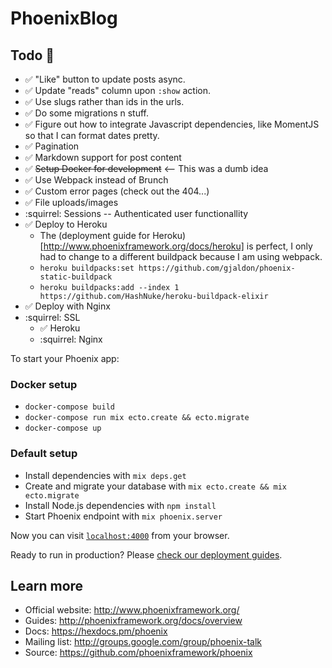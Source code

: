 # PhoenixBlog

## Todo :paperclip:

 - :white_check_mark: "Like" button to update posts async.
 - :white_check_mark: Update "reads" column upon `:show` action.
 - :white_check_mark: Use slugs rather than ids in the urls.
 - :white_check_mark: Do some migrations n stuff.
 - :white_check_mark: Figure out how to integrate Javascript dependencies, like MomentJS so that I can format dates pretty.
 - :white_check_mark: Pagination
 - :white_check_mark: Markdown support for post content
 - :white_check_mark: ~~Setup Docker for development~~ <-- This was a dumb idea
 - :white_check_mark: Use Webpack instead of Brunch
 - :white_check_mark: Custom error pages (check out the 404...)
 - :white_check_mark: File uploads/images
 - :squirrel: Sessions -- Authenticated user functionallity
 - :white_check_mark: Deploy to Heroku
   - The (deployment guide for Heroku)[http://www.phoenixframework.org/docs/heroku] is perfect, I only had to change to a different buildpack because I am using webpack.
   - `heroku buildpacks:set https://github.com/gjaldon/phoenix-static-buildpack`
   - `heroku buildpacks:add --index 1 https://github.com/HashNuke/heroku-buildpack-elixir`
 - :white_check_mark: Deploy with Nginx
 - :squirrel: SSL
   - :white_check_mark: Heroku
   - :squirrel: Nginx

To start your Phoenix app:

  ### Docker setup

  * `docker-compose build`
  * `docker-compose run mix ecto.create && ecto.migrate`
  * `docker-compose up`

  ### Default setup

  * Install dependencies with `mix deps.get`
  * Create and migrate your database with `mix ecto.create && mix ecto.migrate`
  * Install Node.js dependencies with `npm install`
  * Start Phoenix endpoint with `mix phoenix.server`

Now you can visit [`localhost:4000`](http://localhost:4000) from your browser.

Ready to run in production? Please [check our deployment guides](http://www.phoenixframework.org/docs/deployment).

## Learn more

  * Official website: http://www.phoenixframework.org/
  * Guides: http://phoenixframework.org/docs/overview
  * Docs: https://hexdocs.pm/phoenix
  * Mailing list: http://groups.google.com/group/phoenix-talk
  * Source: https://github.com/phoenixframework/phoenix
